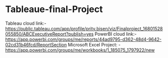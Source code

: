 # Tableaue-final-Project
Tableau cloud link:-https://public.tableau.com/app/profile/prity.bisen/viz/Finalproject_16801528055850/ABCExecutiveReport?publish=yes
PowerBI cloud link:-https://app.powerbi.com/groups/me/reports/44ad9795-d362-48d4-9642-02cd31b46fcd/ReportSection
Microsoft Excel Project: -https://app.powerbi.com/groups/me/workbooks/1_185075_1797922/new
